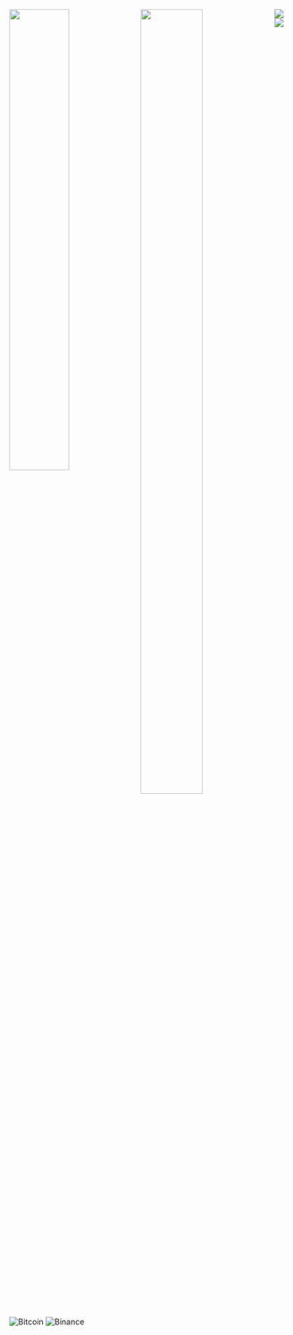 <img align="left"  width="46%" src="https://github-readme-stats.vercel.app/api?username=Shiron9586&show_icons=true&theme=onedark" />

<img align="left"  width="47%" height="60%" src="https://github-readme-stats.vercel.app/api/top-langs/?username=Shiron9586&langs_count=8" />

<img align="left" src="https://img.shields.io/badge/c-%2300599C.svg?style=for-the-badge&logo=c&logoColor=white" />

<img align="left" src="https://img.shields.io/badge/Microsoft_Access-A4373A?style=for-the-badge&logo=microsoft-access&logoColor=white" />


![Bitcoin](https://img.shields.io/badge/Bitcoin-000?style=for-the-badge&logo=bitcoin&logoColor=white)
![Binance](https://img.shields.io/badge/Binance-FCD535?style=for-the-badge&logo=binance&logoColor=white)
